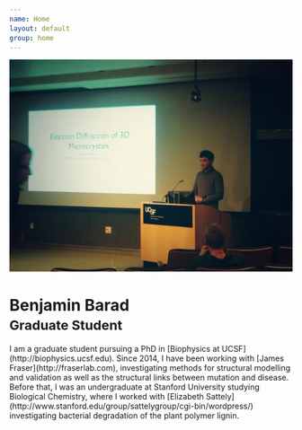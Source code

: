 ```yaml
---
name: Home
layout: default
group: home
---
```


<img src="/static/img/Giving_microed_talk.jpg" class="img-responsive center-block" alt="Giving a talk about recent developments in electron crystallography, February 2014"/>

<h1 class="text-center">Benjamin Barad <br><small> Graduate Student </small></h1>

<p class="lead text-justify">
I am a graduate student pursuing a PhD in [Biophysics at UCSF](http://biophysics.ucsf.edu). 
Since 2014, I have been working with [James Fraser](http://fraserlab.com), investigating methods for structural modelling and validation as well as the structural links between mutation and disease. 
Before that, I was an undergraduate at Stanford University studying Biological Chemistry, where I worked with [Elizabeth Sattely](http://www.stanford.edu/group/sattelygroup/cgi-bin/wordpress/) investigating bacterial degradation of the plant polymer lignin. 
</p>
